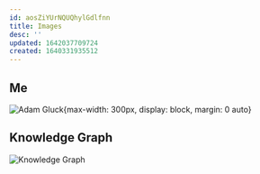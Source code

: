 ```yaml
---
id: aosZiYUrNQUQhylGdlfnn
title: Images
desc: ''
updated: 1642037709724
created: 1640331935512
---
```


## Me
![Adam Gluck](/assets/images/2021-12-24-02-46-48.png){max-width: 300px, display: block, margin: 0 auto}

## Knowledge Graph
![Knowledge Graph](/assets/images/2021-12-25-04-49-31.png)